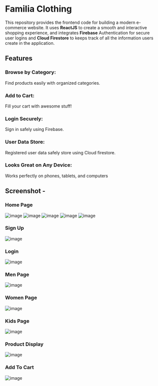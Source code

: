 # Familia Clothing
This repository provides the frontend code for building a modern e-commerce website. It uses **ReactJS** to create a smooth and interactive shopping experience, and integrates **Firebase** Authentication for secure user logins and **Cloud Firestore** to keeps track of all the information users create in the application.
## Features
### Browse by Category:
Find products easily with organized categories.
### Add to Cart:
Fill your cart with awesome stuff!
### Login Securely: 
Sign in safely using Firebase.
### User Data Store:
Registered user data safely store using Cloud firestore.
### Looks Great on Any Device:
Works perfectly on phones, tablets, and computers
## Screenshot -
### Home Page
![image](https://github.com/aspreet31/familiaClothing/assets/103019348/cf22e55f-539e-41f6-8eed-f5e17d195045)
![image](https://github.com/aspreet31/familiaClothing/assets/103019348/4c6f84d8-9128-4b87-906e-d08f964a5701)
![image](https://github.com/aspreet31/familiaClothing/assets/103019348/dd764157-c0a2-49f5-af98-36a9512514af)
![image](https://github.com/aspreet31/familiaClothing/assets/103019348/b3a58cb8-aac8-4525-ba56-697ca65c80ca)
![image](https://github.com/aspreet31/familiaClothing/assets/103019348/88520788-55b9-49d6-8c58-f288d003fce0)

### Sign Up 
![image](https://github.com/aspreet31/familiaClothing/assets/103019348/a4542d9b-acd0-4142-9873-0bf89de536a9)

### Login 
![image](https://github.com/aspreet31/familiaClothing/assets/103019348/751fd59f-207f-41b2-ab45-afa1f4cb57d1)

### Men Page
![image](https://github.com/aspreet31/familiaClothing/assets/103019348/269e2a13-22bf-415b-ac45-95d060200621)

### Women Page
![image](https://github.com/aspreet31/familiaClothing/assets/103019348/07c20fd3-9405-49fc-a34c-8b2b57e195c1)

### Kids Page
![image](https://github.com/aspreet31/familiaClothing/assets/103019348/e9ac74ee-caef-483f-9d87-babd3d0a046b)
### Product Display
![image](https://github.com/aspreet31/familiaClothing/assets/103019348/7705cabd-c5e5-4713-990a-011972849c00)

### Add To Cart
![image](https://github.com/aspreet31/familiaClothing/assets/103019348/3262c12c-8297-466e-b5c1-a790ad0d1052)












